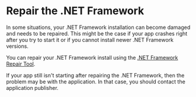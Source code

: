 # Repair the .NET Framework

In some situations, your .NET Framework installation can become damaged and needs to be repaired. This might be the case if your app crashes right after you try to start it or if you cannot install newer .NET Framework versions.

You can repair your .NET Framework install using the [.NET Framework Repair Tool](http://download.microsoft.com/download/2/B/D/2BDE5459-2225-48B8-830C-AE19CAF038F1/NetFxRepairTool.exe). 

If your app still isn't starting after repairing the .NET Framework, then the problem may be with the application. In that case, you should contact the application publisher.
